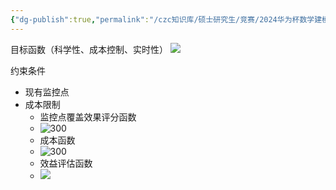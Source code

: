 ```yaml
---
{"dg-publish":true,"permalink":"/czc知识库/硕士研究生/竞赛/2024华为杯数学建模/赛中/临时/问题四监控覆盖设置/","dgPassFrontmatter":true,"created":"2024-09-24T08:29:12.841+08:00","updated":"2024-12-08T15:17:20.350+08:00"}
---
```




目标函数（科学性、成本控制、实时性）
![](/img/user/czc知识库/杂七杂八/9-附件/附件/问题四监控覆盖设置_image-3.png)

约束条件
- 现有监控点
- 成本限制
	- 监控点覆盖效果评分函数
	- ![300](/img/user/czc知识库/杂七杂八/9-附件/附件/问题四监控覆盖设置_image-2.png)
	- 成本函数
	- ![300](/img/user/czc知识库/杂七杂八/9-附件/附件/问题四监控覆盖设置_image.png)
	- 效益评估函数
	- ![](/img/user/czc知识库/杂七杂八/9-附件/附件/问题四监控覆盖设置_image-1.png)